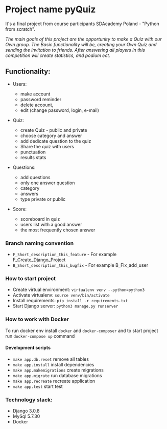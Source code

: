# Project name pyQuiz

It's a final project from course participants SDAcademy Poland - "Python from scratch".

*The main goals of this project are the opportunity to make a Quiz with our Own group. The Basic functionality will be, creating your Own Quiz and sending the invitation to friends.
After answering all players in this competition will create statistics, and podium ect.*

## Functionality:

* Users:
    * make account
    * password reminder
    * delete account,
    * edit (change password, login, e-mail)

* Quiz:
     * create Quiz - public and private
    * choose category and answer
    * add dedicate question to the quiz
    * Share the quiz with users
    * punctuation
    * results stats

* Questions:
    * add questions
    * only one answer question
    * category
    * answers
    * type private or public

* Score:
    * scoreboard in quiz
    * users list with a good answer
    * the most frequently chosen answer

### Branch naming convention

* `F_Short_description_this_feature` - For example F_Create_Django_Project
* `B_Short_description_this_bugfix` - For example B_Fix_add_user

### How to start project
* Create virtual environment: `virtualenv venv --python=python3`
* Activate virtualenv: `source venv/bin/activate`
* Install requirements: `pip install -r requirements.txt`
* Start Django server: `python3 manage.py runserver`
    
### How to work with Docker
To run docker env install `docker` and `docker-composer` and to start project run `docker-compose up` command

#### Development scripts

* `make app.db.reset` remove all tables
* `make app.install` install dependencies
* `make app.makemigrations` create migrations
* `make app.migrate` run database migrations
* `make app.recreate` recreate application
* `make app.test` start test



### Technology stack:
* Django 3.0.8
* MySql 5.7.30
* Docker